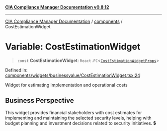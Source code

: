 [**CIA Compliance Manager Documentation v0.8.12**](../../README.md)

***

[CIA Compliance Manager Documentation](../../modules.md) / [components](../README.md) / CostEstimationWidget

# Variable: CostEstimationWidget

> `const` **CostEstimationWidget**: `React.FC`\<[`CostEstimationWidgetProps`](../../types/widgets/interfaces/CostEstimationWidgetProps.md)\>

Defined in: [components/widgets/businessvalue/CostEstimationWidget.tsx:24](https://github.com/Hack23/cia-compliance-manager/blob/e7811142a771ec75716a7ce3a0d60f18cb91cd06/src/components/widgets/businessvalue/CostEstimationWidget.tsx#L24)

Widget for estimating implementation and operational costs

## Business Perspective

This widget provides financial stakeholders with cost estimates
for implementing and maintaining the selected security levels,
helping with budget planning and investment decisions related
to security initiatives. 💲
